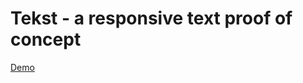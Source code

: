 Tekst - a responsive text proof of concept
======

[Demo](https://dl.dropboxusercontent.com/u/93167521/web/tekst/index.html "Tekst Demo")